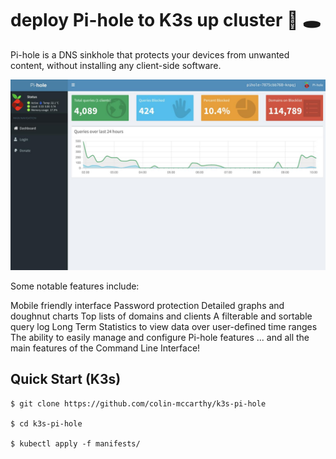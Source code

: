 # deploy Pi-hole to K3s up cluster 🥧 🕳

Pi-hole is a DNS sinkhole that protects your devices from unwanted content, without installing any client-side software.

![](./docs/screenshot.jpg)

Some notable features include:

Mobile friendly interface
Password protection
Detailed graphs and doughnut charts
Top lists of domains and clients
A filterable and sortable query log
Long Term Statistics to view data over user-defined time ranges
The ability to easily manage and configure Pi-hole features
... and all the main features of the Command Line Interface!



## Quick Start (K3s)

```
$ git clone https://github.com/colin-mccarthy/k3s-pi-hole

$ cd k3s-pi-hole

$ kubectl apply -f manifests/

```


